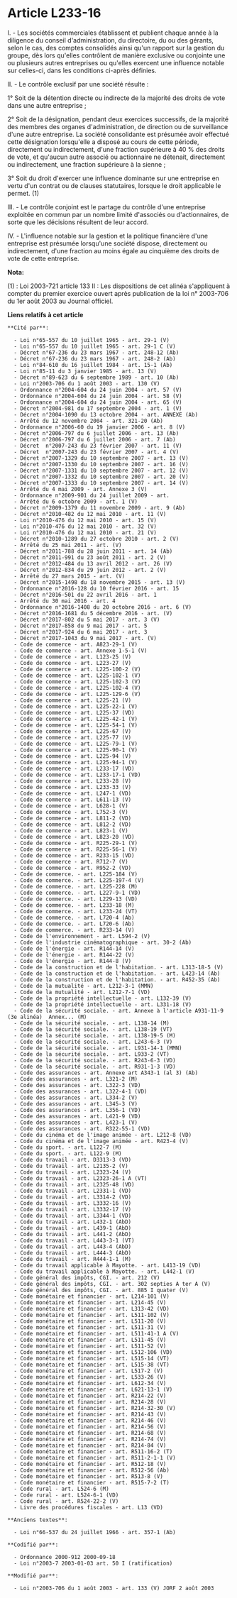 # Article L233-16

I. - Les sociétés commerciales établissent et publient chaque année à la diligence du conseil d'administration, du
directoire, du ou des gérants, selon le cas, des comptes consolidés ainsi qu'un rapport sur la gestion du groupe, dès lors
qu'elles contrôlent de manière exclusive ou conjointe une ou plusieurs autres entreprises ou qu'elles exercent une influence
notable sur celles-ci, dans les conditions ci-après définies.

II. - Le contrôle exclusif par une société résulte :

1° Soit de la détention directe ou indirecte de la majorité des droits de vote dans une autre entreprise ;

2° Soit de la désignation, pendant deux exercices successifs, de la majorité des membres des organes d'administration, de
direction ou de surveillance d'une autre entreprise. La société consolidante est présumée avoir effectué cette désignation
lorsqu'elle a disposé au cours de cette période, directement ou indirectement, d'une fraction supérieure à 40 % des droits de
vote, et qu'aucun autre associé ou actionnaire ne détenait, directement ou indirectement, une fraction supérieure à la
sienne ;

3° Soit du droit d'exercer une influence dominante sur une entreprise en vertu d'un contrat ou de clauses statutaires,
lorsque le droit applicable le permet. (1) 

III. - Le contrôle conjoint est le partage du contrôle d'une entreprise exploitée en commun par un nombre limité d'associés
ou d'actionnaires, de sorte que les décisions résultent de leur accord.

IV. - L'influence notable sur la gestion et la politique financière d'une entreprise est présumée lorsqu'une société dispose,
directement ou indirectement, d'une fraction au moins égale au cinquième des droits de vote de cette entreprise.

**Nota:**

(1) : Loi 2003-721 article 133 II : Les dispositions de cet alinéa s'appliquent à compter du premier exercice ouvert après
publication de la loi n° 2003-706 du 1er août 2003 au Journal officiel.

**Liens relatifs à cet article**

	**Cité par**:

	  - Loi n°65-557 du 10 juillet 1965 - art. 29-1 (V)
	  - Loi n°65-557 du 10 juillet 1965 - art. 29-1 C (V)
	  - Décret n°67-236 du 23 mars 1967 - art. 248-12 (Ab)
	  - Décret n°67-236 du 23 mars 1967 - art. 248-2 (Ab)
	  - Loi n°84-610 du 16 juillet 1984 - art. 15-1 (Ab)
	  - Loi n°85-11 du 3 janvier 1985 - art. 13 (V)
	  - Décret n°89-623 du 6 septembre 1989 - art. 10 (Ab)
	  - Loi n°2003-706 du 1 août 2003 - art. 130 (V)
	  - Ordonnance n°2004-604 du 24 juin 2004 - art. 57 (V)
	  - Ordonnance n°2004-604 du 24 juin 2004 - art. 58 (V)
	  - Ordonnance n°2004-604 du 24 juin 2004 - art. 65 (V)
	  - Décret n°2004-981 du 17 septembre 2004 - art. 1 (V)
	  - Décret n°2004-1090 du 13 octobre 2004 - art. ANNEXE (Ab)
	  - Arrêté du 12 novembre 2004 - art. 321-20 (Ab)
	  - Ordonnance n°2006-60 du 19 janvier 2006 - art. 8 (V)
	  - Décret n°2006-797 du 6 juillet 2006 - art. 13 (Ab)
	  - Décret n°2006-797 du 6 juillet 2006 - art. 7 (Ab)
	  - Décret  n°2007-243 du 23 février 2007 - art. 11 (V)
	  - Décret  n°2007-243 du 23 février 2007 - art. 4 (V)
	  - Décret n°2007-1329 du 10 septembre 2007 - art. 13 (V)
	  - Décret n°2007-1330 du 10 septembre 2007 - art. 16 (V)
	  - Décret n°2007-1331 du 10 septembre 2007 - art. 12 (V)
	  - Décret n°2007-1332 du 10 septembre 2007 - art. 20 (V)
	  - Décret n°2007-1333 du 10 septembre 2007 - art. 14 (V)
	  - Arrêté du 4 mai 2009 - art. Annexe 3 (V)
	  - Ordonnance n°2009-901 du 24 juillet 2009 - art.
	  - Arrêté du 6 octobre 2009 - art. 1 (V)
	  - Décret n°2009-1379 du 11 novembre 2009 - art. 9 (Ab)
	  - Décret n°2010-482 du 12 mai 2010 - art. 11 (V)
	  - Loi n°2010-476 du 12 mai 2010 - art. 15 (V)
	  - Loi n°2010-476 du 12 mai 2010 - art. 32 (V)
	  - Loi n°2010-476 du 12 mai 2010 - art. 21 (V)
	  - Décret n°2010-1289 du 27 octobre 2010 - art. 2 (V)
	  - Arrêté du 25 mai 2011 - art. (V)
	  - Décret n°2011-788 du 28 juin 2011 - art. 14 (Ab)
	  - Décret n°2011-991 du 23 août 2011 - art. 2 (V)
	  - Décret n°2012-484 du 13 avril 2012 - art. 26 (V)
	  - Décret n°2012-834 du 29 juin 2012 - art. 2 (V)
	  - Arrêté du 27 mars 2015 - art. (V)
	  - Décret n°2015-1498 du 18 novembre 2015 - art. 13 (V)
	  - Ordonnance n°2016-128 du 10 février 2016 - art. 15
	  - Décret n°2016-501 du 22 avril 2016 - art. 1
	  - Arrêté du 30 mai 2016 - art. 4
	  - Ordonnance n°2016-1408 du 20 octobre 2016 - art. 6 (V)
	  - Décret n°2016-1681 du 5 décembre 2016 - art. (V)
	  - Décret n°2017-802 du 5 mai 2017 - art. 3 (V)
	  - Décret n°2017-858 du 9 mai 2017 - art. 5
	  - Décret n°2017-924 du 6 mai 2017 - art. 3
	  - Décret n°2017-1043 du 9 mai 2017 - art. (V)
	  - Code de commerce - art. A823-29-1 (V)
	  - Code de commerce - art. Annexe 1-5-1 (V)
	  - Code de commerce - art. L123-25 (V)
	  - Code de commerce - art. L223-27 (V)
	  - Code de commerce - art. L225-100-2 (V)
	  - Code de commerce - art. L225-102-1 (V)
	  - Code de commerce - art. L225-102-3 (V)
	  - Code de commerce - art. L225-102-4 (V)
	  - Code de commerce - art. L225-129-6 (V)
	  - Code de commerce - art. L225-21 (V)
	  - Code de commerce - art. L225-22-1 (V)
	  - Code de commerce - art. L225-37 (VD)
	  - Code de commerce - art. L225-42-1 (V)
	  - Code de commerce - art. L225-54-1 (V)
	  - Code de commerce - art. L225-67 (V)
	  - Code de commerce - art. L225-77 (V)
	  - Code de commerce - art. L225-79-1 (V)
	  - Code de commerce - art. L225-90-1 (V)
	  - Code de commerce - art. L225-94 (V)
	  - Code de commerce - art. L225-94-1 (V)
	  - Code de commerce - art. L233-17 (VD)
	  - Code de commerce - art. L233-17-1 (VD)
	  - Code de commerce - art. L233-28 (V)
	  - Code de commerce - art. L233-33 (V)
	  - Code de commerce - art. L247-1 (VD)
	  - Code de commerce - art. L611-13 (V)
	  - Code de commerce - art. L628-1 (V)
	  - Code de commerce - art. L752-3 (V)
	  - Code de commerce - art. L811-2 (VD)
	  - Code de commerce - art. L812-2 (VD)
	  - Code de commerce - art. L823-1 (V)
	  - Code de commerce - art. L823-20 (VD)
	  - Code de commerce - art. R225-29-1 (V)
	  - Code de commerce - art. R225-56-1 (V)
	  - Code de commerce - art. R233-15 (VD)
	  - Code de commerce - art. R712-7 (V)
	  - Code de commerce - art. R952-2 (VD)
	  - Code de commerce. - art. L225-184 (V)
	  - Code de commerce. - art. L225-197-4 (V)
	  - Code de commerce. - art. L225-228 (M)
	  - Code de commerce. - art. L227-9-1 (VD)
	  - Code de commerce. - art. L229-13 (VD)
	  - Code de commerce. - art. L233-18 (M)
	  - Code de commerce. - art. L233-24 (VT)
	  - Code de commerce. - art. L720-4 (Ab)
	  - Code de commerce. - art. L720-6 (Ab)
	  - Code de commerce. - art. R233-14 (V)
	  - Code de l'environnement - art. L594-2 (V)
	  - Code de l'industrie cinématographique - art. 30-2 (Ab)
	  - Code de l'énergie - art. R144-14 (V)
	  - Code de l'énergie - art. R144-22 (V)
	  - Code de l'énergie - art. R144-8 (V)
	  - Code de la construction et de l'habitation. - art. L313-18-5 (V)
	  - Code de la construction et de l'habitation. - art. L423-14 (Ab)
	  - Code de la construction et de l'habitation. - art. R452-35 (Ab)
	  - Code de la mutualité - art. L212-3-1 (MMN)
	  - Code de la mutualité - art. L212-7-1 (VD)
	  - Code de la propriété intellectuelle - art. L132-39 (V)
	  - Code de la propriété intellectuelle - art. L331-18 (V)
	  - Code de la sécurité sociale. - art. Annexe à l'article A931-11-9 (3e alinéa)  Annex... (M)
	  - Code de la sécurité sociale. - art. L138-14 (M)
	  - Code de la sécurité sociale. - art. L138-19 (VT)
	  - Code de la sécurité sociale. - art. L138-19-5 (M)
	  - Code de la sécurité sociale. - art. L243-6-3 (V)
	  - Code de la sécurité sociale. - art. L931-14-1 (MMN)
	  - Code de la sécurité sociale. - art. L933-2 (VT)
	  - Code de la sécurité sociale. - art. R243-6-3 (VD)
	  - Code de la sécurité sociale. - art. R931-1-3 (VD)
	  - Code des assurances - art. Annexe art A343-1 (al 3) (Ab)
	  - Code des assurances - art. L321-2 (M)
	  - Code des assurances - art. L322-3 (VD)
	  - Code des assurances - art. L322-4-1 (VD)
	  - Code des assurances - art. L334-2 (V)
	  - Code des assurances - art. L345-3 (V)
	  - Code des assurances - art. L356-1 (VD)
	  - Code des assurances - art. L421-9 (VD)
	  - Code des assurances - art. L423-1 (V)
	  - Code des assurances - art. R322-55-1 (VD)
	  - Code du cinéma et de l'image animée - art. L212-8 (VD)
	  - Code du cinéma et de l'image animée - art. R423-4 (V)
	  - Code du sport. - art. L122-7 (M)
	  - Code du sport. - art. L122-9 (M)
	  - Code du travail - art. D3313-3 (VD)
	  - Code du travail - art. L2135-2 (V)
	  - Code du travail - art. L2323-24 (V)
	  - Code du travail - art. L2323-26-1 A (VT)
	  - Code du travail - art. L2325-48 (VD)
	  - Code du travail - art. L2331-1 (VD)
	  - Code du travail - art. L3314-2 (VD)
	  - Code du travail - art. L3332-16 (V)
	  - Code du travail - art. L3332-17 (V)
	  - Code du travail - art. L3344-1 (VD)
	  - Code du travail - art. L432-1 (AbD)
	  - Code du travail - art. L439-1 (AbD)
	  - Code du travail - art. L441-2 (AbD)
	  - Code du travail - art. L443-3-1 (VT)
	  - Code du travail - art. L443-4 (AbD)
	  - Code du travail - art. L444-3 (AbD)
	  - Code du travail - art. R444-1-1 (M)
	  - Code du travail applicable à Mayotte. - art. L413-19 (VD)
	  - Code du travail applicable à Mayotte. - art. L442-1 (V)
	  - Code général des impôts, CGI. - art. 212 (V)
	  - Code général des impôts, CGI. - art. 302 septies A ter A (V)
	  - Code général des impôts, CGI. - art. 885 I quater (V)
	  - Code monétaire et financier - art. L214-101 (V)
	  - Code monétaire et financier - art. L214-45 (V)
	  - Code monétaire et financier - art. L313-42 (VD)
	  - Code monétaire et financier - art. L511-102 (V)
	  - Code monétaire et financier - art. L511-20 (V)
	  - Code monétaire et financier - art. L511-31 (V)
	  - Code monétaire et financier - art. L511-41-1 A (V)
	  - Code monétaire et financier - art. L511-45 (V)
	  - Code monétaire et financier - art. L511-52 (V)
	  - Code monétaire et financier - art. L512-106 (VD)
	  - Code monétaire et financier - art. L515-14 (VT)
	  - Code monétaire et financier - art. L515-38 (VT)
	  - Code monétaire et financier - art. L517-2 (V)
	  - Code monétaire et financier - art. L533-26 (V)
	  - Code monétaire et financier - art. L612-34 (V)
	  - Code monétaire et financier - art. L621-13-1 (V)
	  - Code monétaire et financier - art. R214-22 (V)
	  - Code monétaire et financier - art. R214-28 (V)
	  - Code monétaire et financier - art. R214-32-30 (V)
	  - Code monétaire et financier - art. R214-43 (V)
	  - Code monétaire et financier - art. R214-46 (V)
	  - Code monétaire et financier - art. R214-56 (V)
	  - Code monétaire et financier - art. R214-68 (V)
	  - Code monétaire et financier - art. R214-74 (V)
	  - Code monétaire et financier - art. R214-84 (V)
	  - Code monétaire et financier - art. R511-16-2 (T)
	  - Code monétaire et financier - art. R511-2-1-1 (V)
	  - Code monétaire et financier - art. R512-18 (V)
	  - Code monétaire et financier - art. R512-56 (Ab)
	  - Code monétaire et financier - art. R513-8 (V)
	  - Code monétaire et financier - art. R515-7-2 (T)
	  - Code rural - art. L524-6 (M)
	  - Code rural - art. L524-6-1 (VD)
	  - Code rural - art. R524-22-2 (V)
	  - Livre des procédures fiscales - art. L13 (VD)

	**Anciens textes**:

	  - Loi n°66-537 du 24 juillet 1966 - art. 357-1 (Ab)

	**Codifié par**:

	  - Ordonnance 2000-912 2000-09-18
	  - Loi n°2003-7 2003-01-03 art. 50 I (ratification)

	**Modifié par**:

	  - Loi n°2003-706 du 1 août 2003 - art. 133 (V) JORF 2 août 2003
